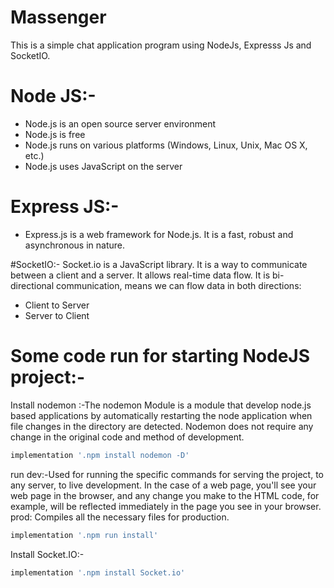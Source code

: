 # Massenger
This is a simple chat application program using NodeJs, Expresss Js and SocketIO.

# Node JS:-
- Node.js is an open source server environment
- Node.js is free
- Node.js runs on various platforms (Windows, Linux, Unix, Mac OS X, etc.)
- Node.js uses JavaScript on the server

# Express JS:-
- Express.js is a web framework for Node.js. It is a fast, robust and asynchronous in nature.

#SocketIO:-
Socket.io is a JavaScript library. It is a way to communicate between a client and a server. It allows real-time data flow. It is bi-directional communication, means we can flow data in both directions:

- Client to Server
- Server to Client


# Some code run for starting NodeJS project:-
Install nodemon :-The nodemon Module is a module that develop node.js based applications by automatically restarting the node application when file changes in the directory are detected. Nodemon does not require any change in the original code and method of development.

```gradle
implementation '.npm install nodemon -D'
```

run dev:-Used for running the specific commands for serving the project, to any server, to live development. In the case of a web page, you'll see your web page in the browser, and any change you make to the HTML code, for example, will be reflected immediately in the page you see in your browser. prod: Compiles all the necessary files for production.


```gradle
implementation '.npm run install'
```

Install Socket.IO:-

```gradle
implementation '.npm install Socket.io'
```

